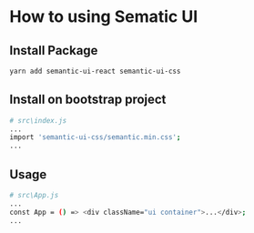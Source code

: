 # How to using Sematic UI

## Install Package

```bash
yarn add semantic-ui-react semantic-ui-css
```

## Install on bootstrap project

```bash
# src\index.js
...
import 'semantic-ui-css/semantic.min.css';
...
```

## Usage

```bash
# src\App.js
...
const App = () => <div className="ui container">...</div>;
...
```

